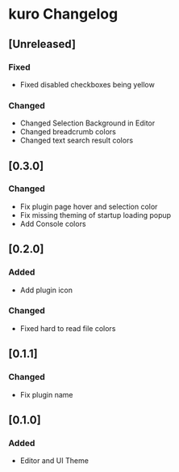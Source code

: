 <!-- Keep a Changelog guide -> https://keepachangelog.com -->

# kuro Changelog

## [Unreleased]
### Fixed
- Fixed disabled checkboxes being yellow
### Changed
- Changed Selection Background in Editor
- Changed breadcrumb colors
- Changed text search result colors

## [0.3.0]
### Changed
- Fix plugin page hover and selection color
- Fix missing theming of startup loading popup
- Add Console colors

## [0.2.0]
### Added
- Add plugin icon

### Changed
- Fixed hard to read file colors

## [0.1.1]
### Changed
- Fix plugin name

## [0.1.0]
### Added
- Editor and UI Theme
